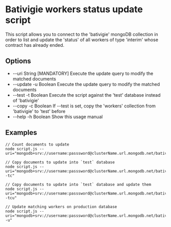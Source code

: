 # Bativigie workers status update script

This script allows you to connect to the 'bativigie' mongoDB collection
in order to list and update the 'status' of all workers of type 'interim'
whose contract has already ended.

## Options

-   --uri String [MANDATORY] Execute the update query to modify the matched documents
-   --update -u Boolean Execute the update query to modify the matched documents
-   --test -t Boolean Execute the script against the 'test' database instead of 'bativigie'
-   --copy -c Boolean If --test is set, copy the 'workers' collection from 'bativigie' to 'test' before
-   --help -h Boolean Show this usage manual

## Examples

    // Count documents to update
    node script.js --uri="mongodb+srv://username:passsword@clusterName.url.mongodb.net/bativigie"

    // Copy documents to update into `test` database
    node script.js --uri="mongodb+srv://username:passsword@clusterName.url.mongodb.net/bativigie -tc"

    // Copy documents to update into `test` database and update them
    node script.js --uri="mongodb+srv://username:passsword@clusterName.url.mongodb.net/bativigie -tcu"

    // Update matching workers on production database
    node script.js --uri="mongodb+srv://username:passsword@clusterName.url.mongodb.net/bativigie -u"
